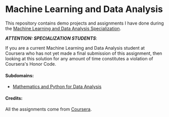 # Machine Learning and Data Analysis

This repository contains demo projects and assignments I have done during the [Machine Learning and Data Analysis Specialization][machine-learning-data-analysis].

***ATTENTION:  SPECIALIZATION STUDENTS***:

If you are a current Machine Learning and Data Analysis student at Coursera who has not yet made a final submission of this assignment, then looking at this solution for any amount of time constitutes a violation of Coursera's Honor Code.

#### Subdomains:

- [Mathematics and Python for Data Analysis](./mathematics-python-for-data-analysis)


#### Credits:

All the assignments come from [Coursera][machine-learning-data-analysis].

[machine-learning-data-analysis]: https://www.coursera.org/specializations/machine-learning-data-analysis

